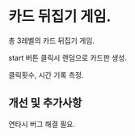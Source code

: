 # 카드 뒤집기 게임.
 총 3레벨의 카드 뒤집기 게임.
	
 start 버튼 클릭시 랜덤으로 카드판 생성.
	
 클릭횟수, 시간 기록 측정.
 
## 개선 및 추가사항
 연타시 버그 해결 필요.
 
 
